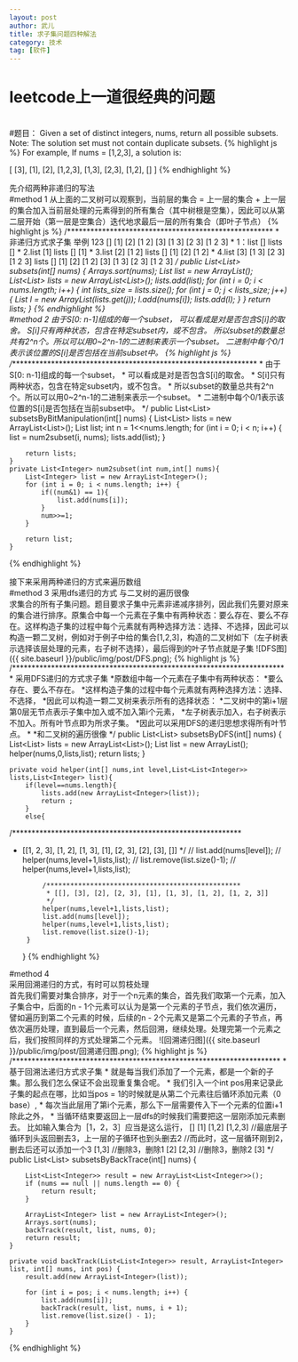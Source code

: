 ```yaml
---
layout: post
author: 武儿
title: 求子集问题四种解法
category: 技术
tag: [软件]
---
```


# leetcode上一道很经典的问题
<br/>
#题目：
Given a set of distinct integers, nums, return all possible subsets.
<br/>
Note: The solution set must not contain duplicate subsets.
{% highlight js %}
For example,
If nums = [1,2,3], a solution is:

[
  [3],
  [1],
  [2],
  [1,2,3],
  [1,3],
  [2,3],
  [1,2],
  []
]
{% endhighlight %}

先介绍两种非递归的写法
<br/>
#method 1
从上面的二叉树可以观察到，当前层的集合 = 上一层的集合 + 上一层的集合加入当前层处理的元素得到的所有集合（其中树根是空集），因此可以从第二层开始（第一层是空集合）迭代地求最后一层的所有集合（即叶子节点）
{% highlight js %}
/*****************************************************
	 * 非递归方式求子集  举例  123   [] [1] [2] [1 2] [3] [1 3] [2 3] [1 2 3]
	 * 1：list []    lists []
	 * 2.list [1]   lists [] [1]
	 * 3.list [2] [1 2]   lists [] [1] [2] [1 2]
	 * 4.list [3] [1 3] [2 3] [1 2 3]   lists [] [1] [2] [1 2] [3] [1 3] [2 3] [1 2 3] 
	 */
    public List<List<Integer>> subsets(int[] nums) {
    	Arrays.sort(nums);
    	List<Integer> list = new ArrayList<Integer>();
    	List<List<Integer>> lists = new ArrayList<List<Integer>>();
    	lists.add(list);
    	for (int i = 0; i < nums.length; i++) {
    		int lists_size = lists.size();
			for (int j = 0; j < lists_size; j++) {
				List<Integer> l = new ArrayList<Integer>(lists.get(j));
				l.add(nums[i]);
				lists.add(l);
			}
		}
    	return lists;
    }
{% endhighlight %}
<br/>
#method 2
   由于S[0: n-1]组成的每一个subset，
   可以看成是对是否包含S[i]的取舍。
   S[i]只有两种状态，包含在特定subset内，或不包含。
   所以subset的数量总共有2^n个。所以可以用0~2^n-1的二进制来表示一个subset。
   二进制中每个0/1表示该位置的S[i]是否包括在当前subset中。
{% highlight js %}
/****************************************************************
     * 由于S[0: n-1]组成的每一个subset，
     * 可以看成是对是否包含S[i]的取舍。
     * S[i]只有两种状态，包含在特定subset内，或不包含。
     * 所以subset的数量总共有2^n个。所以可以用0~2^n-1的二进制来表示一个subset。
     * 二进制中每个0/1表示该位置的S[i]是否包括在当前subset中。
     */
    public List<List<Integer>> subsetsByBitManipulation(int[] nums) {
    	List<List<Integer>> lists = new ArrayList<List<Integer>>();
    	List<Integer> list;
    	int n = 1<<nums.length;
    	for (int i = 0; i < n; i++) {
			list = num2subset(i, nums);
			lists.add(list);
		}
    	
    	return lists;
    }
    private List<Integer> num2subset(int num,int[] nums){
    	List<Integer> list = new ArrayList<Integer>();
    	for (int i = 0; i < nums.length; i++) {
			if((num&1) == 1){
				list.add(nums[i]);
			}
			num>>=1;
		}
    	
    	return list;
    }
{% endhighlight %}

接下来采用两种递归的方式来遍历数组
<br/>
#method 3
采用dfs递归的方式  与二叉树的遍历很像
<br/>
求集合的所有子集问题。题目要求子集中元素非递减序排列，因此我们先要对原来的集合进行排序。原集合中每一个元素在子集中有两种状态：要么存在、要么不存在。这样构造子集的过程中每个元素就有两种选择方法：选择、不选择，因此可以构造一颗二叉树，例如对于例子中给的集合[1,2,3]，构造的二叉树如下（左子树表示选择该层处理的元素，右子树不选择），最后得到的叶子节点就是子集
![DFS图]({{ site.baseurl }}/public/img/post/DFS.png);
{% highlight js %}
/**********************************************************************
     * 采用DFS递归的方式求子集
     *原数组中每一个元素在子集中有两种状态：
     *要么存在、要么不存在。
     *这样构造子集的过程中每个元素就有两种选择方法：选择、不选择，
     *因此可以构造一颗二叉树来表示所有的选择状态：
     *二叉树中的第i+1层第0层无节点表示子集中加入或不加入第i个元素，
     *左子树表示加入，右子树表示不加入。所有叶节点即为所求子集。
     *因此可以采用DFS的递归思想求得所有叶节点。
     *
     *和二叉树的遍历很像
     */
    public List<List<Integer>> subsetsByDFS(int[] nums) {
    	List<List<Integer>> lists = new ArrayList<List<Integer>>();
    	List<Integer> list = new ArrayList<Integer>();
    	helper(nums,0,lists,list);
    	return lists;
    }
    
    private void helper(int[] nums,int level,List<List<Integer>> lists,List<Integer> list){
    	if(level==nums.length){
    		lists.add(new ArrayList<Integer>(list));
    		return ;
    	}
    	else{
    		
/***********************************************************
 * [[1, 2, 3], [1, 2], [1, 3], [1], [2, 3], [2], [3], []]
 */
//    		list.add(nums[level]);
//    		helper(nums,level+1,lists,list);
//    		list.remove(list.size()-1);
//    		helper(nums,level+1,lists,list);
    		
    		/*************************************************
    		 * [[], [3], [2], [2, 3], [1], [1, 3], [1, 2], [1, 2, 3]]
    		 */
    		helper(nums,level+1,lists,list);
    		list.add(nums[level]);
    		helper(nums,level+1,lists,list);
    		list.remove(list.size()-1);
    	}
    }
{% endhighlight %}

#method 4
<br/>
采用回溯递归的方式，有时可以剪枝处理
<br/>
首先我们需要对集合排序，对于一个n元素的集合，首先我们取第一个元素，加入子集合中，后面的n - 1个元素可以认为是第一个元素的子节点，我们依次遍历，譬如遍历到第二个元素的时候，后续的n - 2个元素又是第二个元素的子节点，再依次遍历处理，直到最后一个元素，然后回溯，继续处理。处理完第一个元素之后，我们按照同样的方式处理第二个元素。
![回溯递归图]({{ site.baseurl }}/public/img/post/回溯递归图.png);
{% highlight js %}
 /*********************************************************************
     * 基于回溯法递归方式求子集
     * 就是每当我们添加了一个元素，都是一个新的子集。那么我们怎么保证不会出现重复集合呢。
     * 我们引入一个int pos用来记录此子集的起点在哪，比如当pos = 1的时候就是从第二个元素往后循环添加元素（0 base）,
     * 每次当此层用了第i个元素，那么下一层需要传入下一个元素的位置i+1 除此之外，
     * 当循环结束要返回上一层dfs的时候我们需要把这一层刚添加元素删去。
		比如输入集合为［1，2，3］应当是这么运行，
		[]
		[1]
		[1,2]
		[1,2,3] //最底层子循环到头返回删去3，上一层的子循环也到头删去2
		          //而此时，这一层循环刚到2，删去后还可以添加一个3
		[1,3] //删除3，删除1
		[2]
		[2,3] //删除3，删除2
		[3]
     */
    public List<List<Integer>> subsetsByBackTrace(int[] nums) {

    	List<List<Integer>> result = new ArrayList<List<Integer>>();
        if (nums == null || nums.length == 0) {
            return result;
        }

        ArrayList<Integer> list = new ArrayList<Integer>();
        Arrays.sort(nums);
        backTrack(result, list, nums, 0);
        return result;
    }

    private void backTrack(List<List<Integer>> result, ArrayList<Integer> list, int[] nums, int pos) {
        result.add(new ArrayList<Integer>(list));

        for (int i = pos; i < nums.length; i++) {
            list.add(nums[i]);
            backTrack(result, list, nums, i + 1);
            list.remove(list.size() - 1);
        }
    }
{% endhighlight %}
